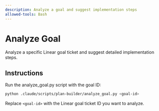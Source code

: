 ```yaml
---
description: Analyze a goal and suggest implementation steps
allowed-tools: Bash
---
```


# Analyze Goal

Analyze a specific Linear goal ticket and suggest detailed implementation steps.

## Instructions

Run the analyze_goal.py script with the goal ID:

```bash
python .claude/scripts/plan-builder/analyze_goal.py <goal-id>
```

Replace `<goal-id>` with the Linear goal ticket ID you want to analyze.
